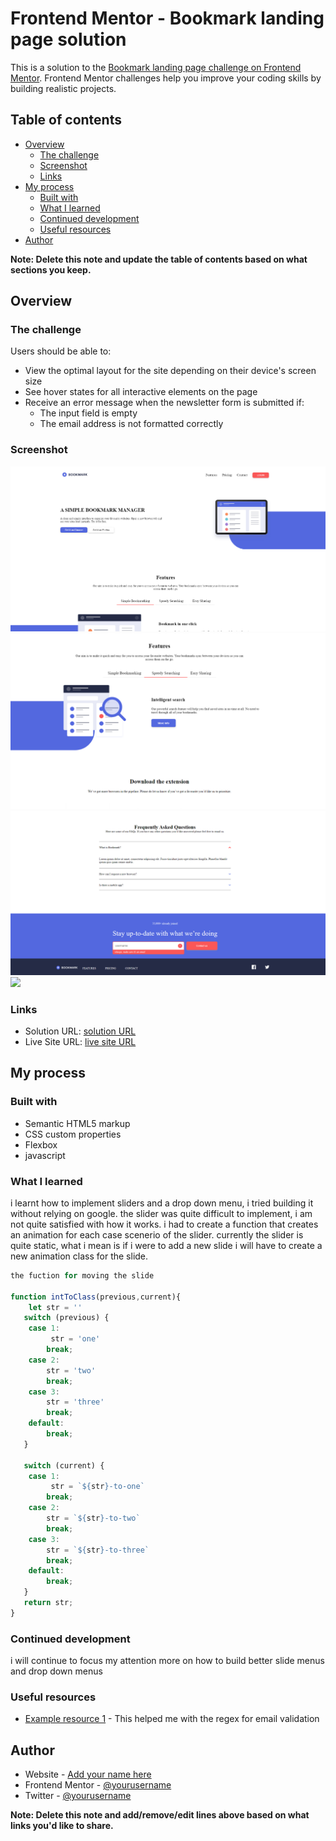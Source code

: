 # Frontend Mentor - Bookmark landing page solution

This is a solution to the [Bookmark landing page challenge on Frontend Mentor](https://www.frontendmentor.io/challenges/bookmark-landing-page-5d0b588a9edda32581d29158). 
Frontend Mentor challenges help you improve your coding skills by building realistic projects. 

## Table of contents

- [Overview](#overview)
  - [The challenge](#the-challenge)
  - [Screenshot](#screenshot)
  - [Links](#links)
- [My process](#my-process)
  - [Built with](#built-with)
  - [What I learned](#what-i-learned)
  - [Continued development](#continued-development)
  - [Useful resources](#useful-resources)
- [Author](#author)


**Note: Delete this note and update the table of contents based on what sections you keep.**

## Overview

### The challenge

Users should be able to:

- View the optimal layout for the site depending on their device's screen size
- See hover states for all interactive elements on the page
- Receive an error message when the newsletter form is submitted if:
  - The input field is empty
  - The email address is not formatted correctly

### Screenshot

![](./screenshots/desktop1.PNG)
![](./screenshots/desktop2.PNG)
![](./screenshots/desktop3.PNG)
![](./screenshots/mobile.PNG)


### Links

- Solution URL: [solution URL](https://github.com/OVIfy/frontend-mentor-bookmark-landing-page)
- Live Site URL: [live site URL](https://stunning-tartufo-38939c.netlify.app/)

## My process

### Built with

- Semantic HTML5 markup
- CSS custom properties
- Flexbox
- javascript

### What I learned
i learnt how to implement sliders and a drop down menu, i tried building it without relying on google.
the slider was quite difficult to implement, i am not quite satisfied with how it works. i had to create a function that creates an animation for each case scenerio of the slider. currently the slider is quite static, what i mean is if i were to add a new slide i will have to create a new animation class for the slide.
```js
the fuction for moving the slide

function intToClass(previous,current){
    let str = ''
   switch (previous) {
    case 1:
         str = 'one'
        break;
    case 2:
        str = 'two'
        break;
    case 3:
        str = 'three'
        break;
    default:
        break;
   }

   switch (current) {
    case 1:
         str = `${str}-to-one`
        break;
    case 2:
        str = `${str}-to-two`
        break;
    case 3:
        str = `${str}-to-three`
        break;
    default:
        break;
   }
   return str;
}
```
### Continued development
i will continue to focus my attention more on how to build better slide menus and drop down menus

### Useful resources

- [Example resource 1](https://stackoverflow.com/questions/45500104/how-can-i-check-if-the-value-of-an-input-is-an-email-type) - This helped me with the regex for email validation

## Author

- Website - [Add your name here](https://www.your-site.com)
- Frontend Mentor - [@yourusername](https://www.frontendmentor.io/profile/yourusername)
- Twitter - [@yourusername](https://www.twitter.com/yourusername)

**Note: Delete this note and add/remove/edit lines above based on what links you'd like to share.**

